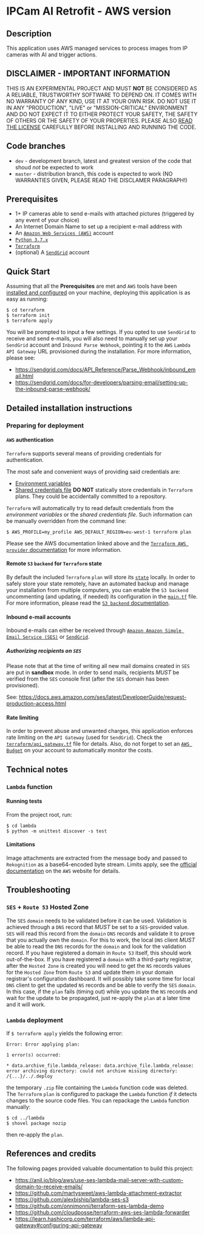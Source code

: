 # IPCam AI Retrofit - AWS version

## Description

This application uses AWS managed services to process images from IP cameras with AI and trigger actions.

## DISCLAIMER - IMPORTANT INFORMATION

THIS IS AN EXPERIMENTAL PROJECT AND MUST **NOT** BE CONSIDERED AS A RELIABLE, TRUSTWORTHY SOFTWARE
TO DEPEND ON. IT COMES WITH NO WARRANTY OF ANY KIND, USE IT AT YOUR OWN RISK. DO NOT USE IT IN
ANY "PRODUCTION", "LIVE" or "MISSION-CRITICAL" ENVIRONMENT AND DO NOT EXPECT IT TO EITHER PROTECT
YOUR SAFETY, THE SAFETY OF OTHERS OR THE SAFETY OF YOUR PROPERTIES.
PLEASE ALSO [READ THE LICENSE](LICENSE) CAREFULLY BEFORE INSTALLING AND RUNNING THE CODE.

## Code branches

 * `dev` - development branch, latest and greatest version of the code that shoud *not* be expected to work
 * `master` - distribution branch, this code is expected to work (NO WARRANTIES GIVEN, PLEASE READ THE DISCLAMER PARAGRAPH!)

## Prerequisites

 * 1+ IP cameras able to send e-mails with attached pictures (triggered by any event of your choice)
 * An Internet Domain Name to set up a recipient e-mail address with
 * An [`Amazon Web Services (AWS)`](https://aws.amazon.com) account
 * [`Python 3.7.x`](https://www.python.org)
 * [`Terraform`](https://www.terraform.io/downloads.html)
 * (optional) A [`SendGrid`](https://sendgrid.com) account

## Quick Start

Assuming that all the **Prerequisites** are met and `AWS` tools have been
[installed and configured](https://docs.aws.amazon.com/cli/latest/userguide/cli-chap-configure.html)
on your machine, deploying this application is as easy as running:

```
$ cd terraform
$ terraform init
$ terraform apply
```

You will be prompted to input a few settings. If you opted to use `SendGrid` to
receive and send e-mails, you will also need to manually set up your `SendGrid` account
and `Inbound Parse Webhook`, pointing it to the `AWS` `Lambda` `API Gateway` URL
provisioned during the installation. For more information, please see:

 - https://sendgrid.com/docs/API_Reference/Parse_Webhook/inbound_email.html
 - https://sendgrid.com/docs/for-developers/parsing-email/setting-up-the-inbound-parse-webhook/

## Detailed installation instructions

### Preparing for deployment

#### `AWS` authentication

`Terraform` supports several means of providing credentials for authentication.

The most safe and convenient ways of providing said credentials are:
 * [Environment variables](https://docs.aws.amazon.com/cli/latest/userguide/cli-configure-envvars.html)
 * [Shared credentials file](https://docs.aws.amazon.com/cli/latest/userguide/cli-configure-files.html)
**DO NOT** statically store credentials in `Terraform` plans. They could be
accidentally committed to a repository.

`Terraform` will automatically try to read default credentials from the *environment variables*
or the *shared credentials file*. Such information can be manually overridden from the command line:

```
$ AWS_PROFILE=my_profile AWS_DEFAULT_REGION=eu-west-1 terraform plan
```

Please see the AWS documentation linked above and the
[`Terraform AWS provider` documentation](https://www.terraform.io/docs/providers/aws/index.html)
for more information.

#### Remote `S3` `backend` for `Terraform` state

By default the included `Terraform` `plan` will store its
[`state`](https://www.terraform.io/docs/state/index.html) locally.
In order to safely store your state remotely, have an automated backup
and manage your installation from multiple computers, you can enable the
`S3 backend` uncommenting (and updating, if needed) its configuration
in the [`main.tf`](main.tf) file. For more information, please read the
[`S3 backend` documentation](https://www.terraform.io/docs/backends/types/s3.html).

#### Inbound e-mail accounts

Inbound e-mails can either be received through [`Amazon Amazon Simple Email Service (SES)`](https://aws.amazon.com/ses/)
or [`SendGrid`](https://sendgrid.com).

##### Authorizing recipients on `SES`

Please note that at the time of writing all new mail domains
created in `SES` are put in **sandbox** mode. In order to send
mails, recipients *MUST* be verified from the `SES` console first
(after the `SES` domain has been provisioned).

See: https://docs.aws.amazon.com/ses/latest/DeveloperGuide/request-production-access.html

#### Rate limiting

In order to prevent abuse and unwanted charges, this application
enforces rate limiting on the `API Gateway` (used for `SendGrid`).
Check the [`terraform/api_gateway.tf`](terraform/api_gateway.tf)
file for details. Also, do not forget to set an
[`AWS Budget`](https://www.terraform.io/docs/providers/aws/r/api_gateway_account.html)
on your account to automatically monitor the costs.

## Technical notes

### `Lambda` function

#### Running tests

From the project root, run:

```
$ cd lambda
$ python -m unittest discover -s test
```

#### Limitations

Image attachments are extracted from the message body and passed to `Rekognition`
as a base64-encoded byte stream. Limits apply, see the
[official documentation](https://docs.aws.amazon.com/rekognition/latest/dg/limits.html#limits-image)
on the `AWS` website for details.

## Troubleshooting

### `SES` + `Route 53` Hosted Zone

The `SES` `domain` needs to be validated before it can be used. Validation is
achieved through a `DNS` record that *MUST* be set to a `SES`-provided value.
`SES` will read this record from the `domain` `DNS` records and validate it
to prove that you actually own the `domain`.
For this to work, the local `DNS` client *MUST* be able to read the `DNS`
records for the `domain` and look for the validation record.
If you have registered a domain in `Route 53` itself, this should work
out-of-the-box. If you have registered a `domain` with a third-party registrar,
after the `Hosted Zone` is created you will need to get the `NS` records values
for the `Hosted Zone` from `Route 53` and update them in your domain registrar's
configuration dashboard. It will possibly take some time for local `DNS` client
to get the updated `NS` records and be able to verify the `SES` `domain`.
In this case, if the `plan` fails (timing out) while you update the `NS` records
and wait for the update to be propagated, just re-apply the `plan` at a later
time and it will work.

### `Lambda` deployment

If `$ terraform apply` yields the following error:

```
Error: Error applying plan:

1 error(s) occurred:

* data.archive_file.lambda_release: data.archive_file.lambda_release: error archiving directory: could not archive missing directory: /{...}/../.deploy
```

the temporary `.zip` file containing the `Lambda` function code was deleted. The `Terraform` `plan` is
configured to package the `Lambda` function *if* it detects changes to the source code files. You can repackage
the `Lambda` function manually:

```
$ cd ../lambda
$ shovel package nozip
```

then re-apply the `plan`.

## References and credits

The following pages provided valuable documentation to build this project:

- https://anil.io/blog/aws/use-ses-lambda-mail-server-with-custom-domain-to-receive-emails/
- https://github.com/martysweet/aws-lambda-attachment-extractor
- https://github.com/alexbiship/lambda-ses-s3
- https://github.com/onnimonni/terraform-ses-lambda-demo
- https://github.com/cloudposse/terraform-aws-ses-lambda-forwarder
- https://learn.hashicorp.com/terraform/aws/lambda-api-gateway#configuring-api-gateway

